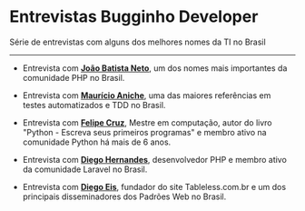 # Entrevistas Bugginho Developer
Série de entrevistas com alguns dos melhores nomes da TI no Brasil

---

* Entrevista com [**João Batista Neto**][1], um dos nomes mais importantes da comunidade PHP no Brasil.
* Entrevista com [**Maurício Aniche**][2], uma das maiores referências em testes automatizados e TDD no Brasil.
* Entrevista com [**Felipe Cruz**][3], Mestre em computação, autor do livro "Python - Escreva seus primeiros programas" e membro ativo na comunidade Python há mais de 6 anos.
* Entrevista com [**Diego Hernandes**][4], desenvolvedor PHP e membro ativo da comunidade Laravel no Brasil.
* Entrevista com [**Diego Eis**][5], fundador do site Tableless.com.br e um dos principais disseminadores dos Padrões Web no Brasil.

  [1]: https://github.com/BugginhoDeveloper/entrevistas/blob/master/joao-batista-neto.md
  [2]: https://github.com/BugginhoDeveloper/entrevistas/blob/master/mauricio-aniche.md
  [3]: https://github.com/BugginhoDeveloper/entrevistas/blob/master/felipe-cruz.md
  [4]: https://github.com/BugginhoDeveloper/entrevistas/blob/master/diego-hernandes.md
  [5]: https://github.com/BugginhoDeveloper/entrevistas/blob/master/diego-eis.md
